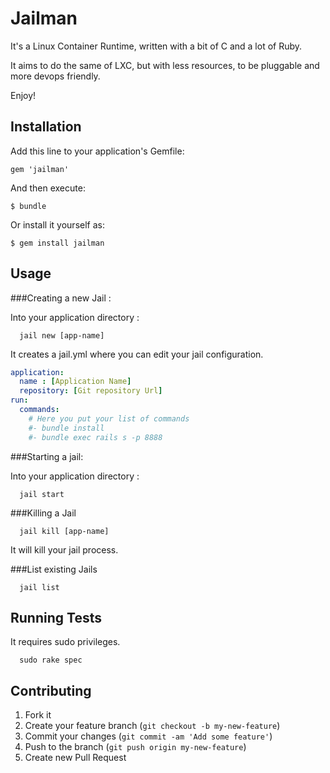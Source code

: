 # Jailman

It's a Linux Container Runtime, written with a bit of C and a lot of Ruby.

It aims to do the same of LXC, but with less resources, to be pluggable and
more devops friendly.

Enjoy!

## Installation

Add this line to your application's Gemfile:

    gem 'jailman'

And then execute:

    $ bundle

Or install it yourself as:

    $ gem install jailman

## Usage

###Creating a new Jail :

Into your application directory :

```
  jail new [app-name]
```

It creates a jail.yml where you can edit your jail configuration.

``` yaml
application:
  name : [Application Name]
  repository: [Git repository Url]
run:
  commands:
    # Here you put your list of commands
    #- bundle install
    #- bundle exec rails s -p 8888
```

###Starting a jail:

Into your application directory :

```
  jail start
```

###Killing a Jail

```
  jail kill [app-name]
```

It will kill your jail process.

###List existing Jails

```
  jail list
```

## Running Tests

It requires sudo privileges.

```
  sudo rake spec
```

## Contributing

1. Fork it
2. Create your feature branch (`git checkout -b my-new-feature`)
3. Commit your changes (`git commit -am 'Add some feature'`)
4. Push to the branch (`git push origin my-new-feature`)
5. Create new Pull Request

